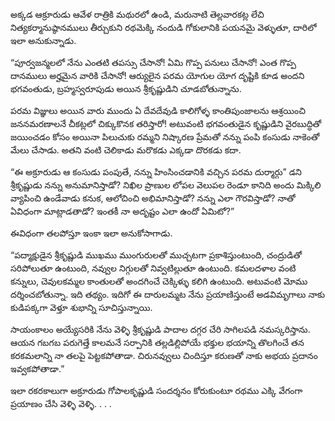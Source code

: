 ﻿అక్కడ ఆక్రూరుడు ఆవేళ రాత్రికి మథురలో ఉండి, మరునాటి తెల్లవారకట్ల లేచి నిత్యకర్మానుష్ఠానములు తీర్చుకుని రథమెక్కి నందుడి గోకులానికి పయనమై వెళ్ళుతూ, దారిలో ఇలా అనుకున్నాడు. 

“పూర్వజన్మలలో నేను ఎంతటి తపస్సు చేసానో! ఏమి గొప్ప పనులు చేసానో! ఎంత గొప్ప దానములు అర్హమైన వారికి చేసానో! ఆర్యులైన పరమ యోగుల యోగ దృష్టికి కూడ అందని భగవంతుడు, బ్రహ్మస్వరూపుడు అయిన శ్రీకృష్ణుడిని చూడబోతున్నాను. 

పరమ విజ్ఞులు అయిన వారు ముందు ఏ దేవదేవుడి కాలిగోళ్ళ కాంతిపుంజాలను ఆశ్రయించి జననమరణాలనే చీకట్లలో చిక్కుకొనక తరిస్తారో! అటువంటి భగవంతుడైన కృష్ణుడిని వైరబుద్ధితో జయించడం కోసం అయినా పిలుచుకు రమ్మని నిష్కారణ ప్రేమతో నన్ను పంపి కంసుడు నాకెంతో మేలు చేసాడు. అతని వంటి చెలికాడు మరొకడు ఎక్కడా దొరకడు కదా. 

“ఈ అక్రూరుడు ఆ కంసుడు పంపుతే, నన్ను హింసించడానికి వచ్చిన పరమ దుర్మార్గు” డని శ్రీకృష్ణుడు నన్ను అనుమానిస్తాడో? నిఖిల ప్రాణుల లోపల వెలుపల రెండూ కానిది అందు మిక్కిలి వ్యాపించి ఉండేవాడు కనుక, ఆలోచించి అభిమానిస్తాడో? నన్ను ఎలా గౌరవిస్తాడో? నాతో ఏవిధంగా మాట్లాడతాడో? ఇంతకీ నా అదృష్టం ఎలా ఉందో ఏమిటో?” 

ఈవిధంగా తలపోస్తూ ఇంకా ఇలా అనుకోసాగాడు. 

“పద్మాక్షుడైన శ్రీకృష్ణుడి ముఖము ముంగురులతో ముచ్చటగా ప్రకాశిస్తుంటుంది, చంద్రుడితో సరిపోలుతూ ఉంటుంది, నవ్వుల నిగ్గులతో నివ్వటిల్లుతూ ఉంటుంది. కమలదళాల వంటి కన్నులు, చెవులకమ్మల కాంతులతో అందగించే చెక్కిళ్ళు కలిగి ఉంటుంది. అటువంటి మోము దర్శించబోతున్నా. ఇది తథ్యం. ఇదిగో ఈ దారులమ్మట నేను ప్రయాణిస్తుంటే అడవిమృగాలు నాకు కుడిపక్కగా వెళ్తూ శుభాన్ని సూచిస్తున్నాయి. 

సాయంకాలం అయ్యేసరికి నేను వెళ్ళి శ్రీకృష్ణుడి పాదాల దగ్గర చేరి సాగిలపడి నమస్కరిస్తాను. ఆయన గబగబ పరుగెత్తే కాలమనే సర్పానికి తల్లడిల్లిపోయే భక్తుల భయాన్ని తొలగించే తన కరకమలాన్ని నా తలపై పెట్టకపోతాడా. చిరునవ్వులు చిందిస్తూ కరుణతో నాకు అభయ ప్రదానం ఇవ్వకపోతాడా.” 

ఇలా రకరకాలుగా అక్రూరుడు గోపాలకృష్ణుడి సందర్శనం కోరుకుంటూ రథము ఎక్కి వేగంగా ప్రయాణం చేసి వెళ్ళి వెళ్ళి. . . . 


